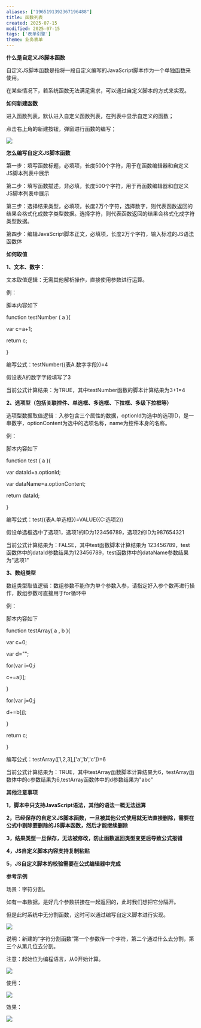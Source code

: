 ```yaml
---
aliases: ["1965191392367196488"]
title: 函数列表
created: 2025-07-15
modified: 2025-07-15
tags: ['表单引擎']
theme: 业务表单
---
```


**什么是自定义JS脚本函数**

自定义JS脚本函数是指将一段自定义编写的JavaScript脚本作为一个单独函数来使用。

在某些情况下，若系统函数无法满足需求，可以通过自定义脚本的方式来实现。

**如何新建函数**

进入函数列表，默认进入自定义函数列表，在列表中显示自定义的函数；

点击右上角的新建按钮，弹窗进行函数的编写；

![](https://myhelpdoc.oss-cn-heyuan.aliyuncs.com/mdimages/2800f7d3d6be76e7d79a120e0e2c6009.jpg)

**怎么编写自定义JS脚本函数**

第一步：填写函数标题，必填项，长度500个字符，用于在函数编辑器和自定义JS脚本列表中展示

第二步：填写函数描述，非必填，长度500个字符，用于再函数编辑器和自定义JS脚本列表中展示

第三步：选择结果类型，必填项，长度2万个字符，选择数字，则代表函数返回的结果会格式化成数字类型数据。选择字符，则代表函数返回的结果会格式化成字符类型数据。

第四步：编辑JavaScript脚本正文，必填项，长度2万个字符，输入标准的JS语法函数体

**如何取值**

**1、文本、数字：**

文本取值逻辑：无需其他解析操作，直接使用参数进行运算。

例：

脚本内容如下

function testNumber ( a ){

var c=a+1;

return c;

}

编写公式：testNumber({表A.数字字段})=4

假设表A的数字字段填写了3

当前公式计算结果：为TRUE，其中testNumber函数的脚本计算结果为3+1=4

**2、选项型（包括关联控件、单选框、多选框、下拉框、多级下拉框等）**

选项型数据取值逻辑：入参包含三个属性的数据，optionId为选中的选项ID，是一串数字，optionContent为选中的选项名称，name为控件本身的名称。

例：

脚本内容如下

function test ( a ){

var dataId=a.optionId;

var dataName=a.optionContent;

return dataId;

}

编写公式：test({表A.单选框})=VALUE({C:选项2})

假设单选框选中了选项1，选项1的ID为123456789，选项2的ID为987654321

当前公式计算结果为：FALSE，其中test函数脚本计算结果为 123456789，test函数体中的dataId参数结果为123456789，test函数体中的dataName参数结果为"选项1"

**3、数组类型**

数组类型取值逻辑：数组参数不能作为单个参数入参，请指定好入参个数再进行操作，数组参数可直接用于for循环中

例：

脚本内容如下

function testArray( a , b ){

var c=0;

var d="";

for(var i=0;i

c+=a[i];

}

for(var j=0;j

d+=b[j];

}

return c;

}

编写公式：testArray([1,2,3],['a','b','c'])=6

当前公式计算结果为：TRUE，其中testArray函数脚本计算结果为6，testArray函数体中的c参数结果为6,testArray函数体中的d参数结果为"abc"

**其他注意事项**

**1，脚本中只支持JavaScript语法，其他的语法一概无法运算**

**2，已经保存的自定义JS脚本函数，一旦被其他公式使用就无法直接删除，需要在公式中剔除要删除的JS脚本函数，然后才能继续删除**

**3，结果类型一旦保存，无法被修改，防止函数返回类型变更后导致公式报错**

**4，JS自定义脚本内容支持复制粘贴**

**5，JS自定义脚本的校验需要在公式编辑器中完成**

**参考示例**

场景：字符分割。

如有一串数据，是好几个参数拼接在一起返回的，此时我们想把它分隔开。

但是此时系统中无分割函数，这时可以通过编写自定义脚本进行实现。

![](https://myhelpdoc.oss-cn-heyuan.aliyuncs.com/mdimages/bec083f258154113061b9f20ad23c989.jpg)

说明：新建的“字符分割函数”第一个参数传一个字符，第二个通过什么去分割，第三个从第几位去分割。

注意：起始位为编程语言，从0开始计算。

![](https://myhelpdoc.oss-cn-heyuan.aliyuncs.com/mdimages/8d93814b9715f4818305f964ec2ad1d4.jpg)

使用：

**![](https://myhelpdoc.oss-cn-heyuan.aliyuncs.com/mdimages/2f01ebddb9c5fb512e0b44753292af55.jpg)**

效果：

![](https://myhelpdoc.oss-cn-heyuan.aliyuncs.com/mdimages/ec7ad60f9d4fac7411aa274360b327f6.jpg)

